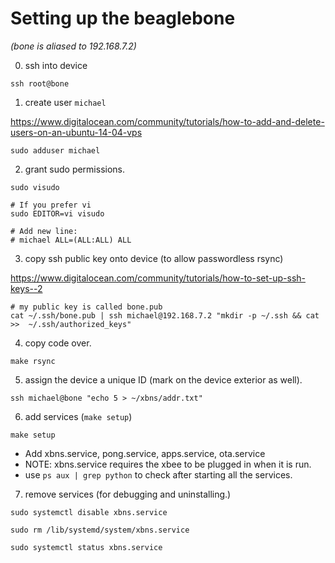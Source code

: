 # Setting up the beaglebone
_(bone is aliased to 192.168.7.2)_

0. ssh into device

```
ssh root@bone
```

1. create user `michael`

https://www.digitalocean.com/community/tutorials/how-to-add-and-delete-users-on-an-ubuntu-14-04-vps

```
sudo adduser michael
```

2. grant sudo permissions.


```
sudo visudo

# If you prefer vi
sudo EDITOR=vi visudo

# Add new line:
# michael ALL=(ALL:ALL) ALL
```

3. copy ssh public key onto device (to allow passwordless rsync)

https://www.digitalocean.com/community/tutorials/how-to-set-up-ssh-keys--2

```
# my public key is called bone.pub
cat ~/.ssh/bone.pub | ssh michael@192.168.7.2 "mkdir -p ~/.ssh && cat >>  ~/.ssh/authorized_keys"
```

4. copy code over.
```
make rsync
```

5. assign the device a unique ID (mark on the device exterior as well).

```
ssh michael@bone "echo 5 > ~/xbns/addr.txt"
```

6. add services (`make setup`)
```
make setup
```

- Add xbns.service, pong.service, apps.service, ota.service
- NOTE: xbns.service requires the xbee to be plugged in when it is run.
- use `ps aux | grep python` to check after starting all the services.

7. remove services (for debugging and uninstalling.)

```
sudo systemctl disable xbns.service

sudo rm /lib/systemd/system/xbns.service

sudo systemctl status xbns.service
```
